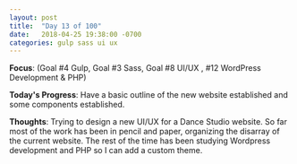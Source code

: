 ```yaml
---
layout: post
title:  "Day 13 of 100"
date:   2018-04-25 19:38:00 -0700
categories: gulp sass ui ux
---
```


**Focus**: (Goal #4 Gulp, Goal #3 Sass, Goal #8 UI/UX , #12 WordPress Development & PHP)  

**Today's Progress**: Have a basic outline of the new website established and some components established. 

**Thoughts**: Trying to design a new UI/UX for a Dance Studio website. So far most of the work has been in pencil and paper, organizing the disarray of the current website. The rest of the time has been studying Wordpress development and PHP so I can add a custom theme. 